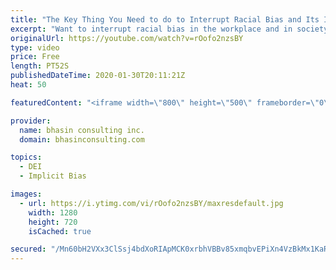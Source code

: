 ```yaml
---
title: "The Key Thing You Need to do to Interrupt Racial Bias and Its Impact"
excerpt: "Want to interrupt racial bias in the workplace and in society? Then you need to learn this key tool for preventing and shielding against bias.  - - - - -   bhasin consulting inc. (bci) is a world-renowned full-service diversity, equity and inclusion consulting firm dedicated to driving organizational"
originalUrl: https://youtube.com/watch?v=rOofo2nzsBY
type: video
price: Free
length: PT52S
publishedDateTime: 2020-01-30T20:11:21Z
heat: 50

featuredContent: "<iframe width=\"800\" height=\"500\" frameborder=\"0\" src=\"https://www.youtube.com/embed/rOofo2nzsBY\" allow=\"accelerometer; autoplay; encrypted-media; gyroscope; picture-in-picture\" allowfullscreen></iframe>"

provider:
  name: bhasin consulting inc.
  domain: bhasinconsulting.com

topics:
  - DEI
  - Implicit Bias

images:
  - url: https://i.ytimg.com/vi/rOofo2nzsBY/maxresdefault.jpg
    width: 1280
    height: 720
    isCached: true

secured: "/Mn60bH2VXx3ClSsj4bdXoRIApMCK0xrbhVBBv85xmqbvEPiXn4VzBkMx1KaR/6tsMOoyQPSrSuOCiHfOiOjJ796h72KWkMV1Jcw6rSxnjDZqUkYdpzDNuXlOFBHHrjB56GvT1fUrD2Mo+KDKKDuaYeBrZJwammuygORped6Pe3DTVHf3O5Ybb8ecuJY6kMyvXxiDQ+vMWxDa4uM/Mjx9nLTbk2vPAr/45DGUDmG1iBhzTjGZNmkQKsOYTrYsYqnvtJbfMjkPoVNhX0i5eqFPYnjx0MIJO8Bab1+MR5vBWvd5U/vmgH2GlYU22uPFSu3Xe+plK6i30aN0OoVQudpCbgsazQgpva9EjlEEY+tk58I36QHdgRv07m5xfg0usNy61g+ND2vl4uQI73InOtaAw==;ClqbJIjz6dOQnlhzwgyHuA=="
---
```


